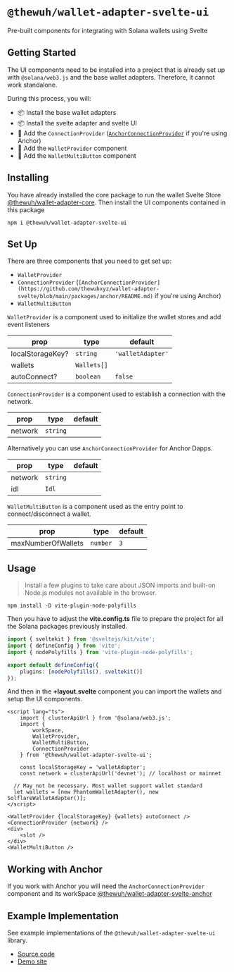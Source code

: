 # `@thewuh/wallet-adapter-svelte-ui`

Pre-built components for integrating with Solana wallets using Svelte

## Getting Started

The UI components need to be installed into a project that is already set up with `@solana/web3.js` and the base wallet adapters. Therefore, it cannot work standalone.

During this process, you will:

-   📦 Install the base wallet adapters
-   📦 Install the svelte adapter and svelte UI
-   🔨 Add the `ConnectionProvider` ([`AnchorConnectionProvider`](https://github.com/thewuhxyz/wallet-adapter-svelte/blob/main/packages/anchor/README.md) if you're using Anchor)
-   🔨 Add the `WalletProvider` component
-   🔨 Add the `WalletMultiButton` component

## Installing

You have already installed the core package to run the wallet Svelte Store [@thewuh/wallet-adapter-core](github.com/thewuhxyz/wallet-adapter-svelte/blob/main/packages/core/README.md). Then install the UI components contained in this package

```shell
npm i @thewuh/wallet-adapter-svelte-ui
```

## Set Up

There are three components that you need to get set up:

-   `WalletProvider`
-   `ConnectionProvider` (`[AnchorConnectionProvider](https://github.com/thewuhxyz/wallet-adapter-svelte/blob/main/packages/anchor/README.md)` if you're using Anchor)
-   `WalletMultiButton`

`WalletProvider` is a component used to initialize the wallet stores and add event listeners

| prop             | type        | default           |
| ---------------- | ----------- | ----------------- |
| localStorageKey? | `string`    | `'walletAdapter'` |
| wallets          | `Wallets[]` |                   |
| autoConnect?     | `boolean`   | `false`           |

`ConnectionProvider` is a component used to establish a connection with the network.

| prop    | type     | default |
| ------- | -------- | ------- |
| network | `string` |         |

Alternatively you can use `AnchorConnectionProvider` for Anchor Dapps.

| prop    | type     | default |
| ------- | -------- | ------- |
| network | `string` |         |
| idl     | `Idl`    |         |

`WalletMultiButton` is a component used as the entry point to connect/disconnect a wallet.

| prop               | type     | default |
| ------------------ | -------- | ------- |
| maxNumberOfWallets | `number` | `3`     |

## Usage

> Install a few plugins to take care about JSON imports and built-on Node.js modules not available in the browser.

```shell
npm install -D vite-plugin-node-polyfills
```

Then you have to adjust the **vite.config.ts** file to prepare the project for all the Solana packages previously installed.

```typescript
import { sveltekit } from '@sveltejs/kit/vite';
import { defineConfig } from 'vite';
import { nodePolyfills } from 'vite-plugin-node-polyfills';

export default defineConfig({
	plugins: [nodePolyfills(), sveltekit()]
});
```

And then in the **+layout.svelte** component you can import the wallets and setup the UI components.

```svelte
<script lang="ts">
	import { clusterApiUrl } from '@solana/web3.js';
	import {
		workSpace,
		WalletProvider,
		WalletMultiButton,
		ConnectionProvider
	} from '@thewuh/wallet-adapter-svelte-ui';

	const localStorageKey = 'walletAdapter';
	const network = clusterApiUrl('devnet'); // localhost or mainnet

  // May not be necessary. Most wallet support wallet standard
  let wallets = [new PhantomWalletAdapter(), new SolflareWalletAdapter()];
</script>

<WalletProvider {localStorageKey} {wallets} autoConnect />
<ConnectionProvider {network} />
<div>
	<slot />
</div>
<WalletMultiButton />
```


## Working with Anchor

If you work with Anchor you will need the `AnchorConnectionProvider` component and its workSpace [@thewuh/wallet-adapter-svelte-anchor](https://github.com/thewuhxyz/wallet-adapter-svelte/blob/main/packages/anchor/README.md)

## Example Implementation
See example implementations of the `@thewuh/wallet-adapter-svelte-ui` library.

-   [Source code](https://github.com/thewuhxyz/wallet-adapter-svelte/blob/main/packages/example)
-   [Demo site][1]

[1]: https://wallet-adapter-svelte.thewuh.xyz/